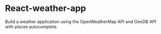 # React-weather-app
 Build a weather application using the OpenWeatherMap API and GeoDB API with places autocomplete.
